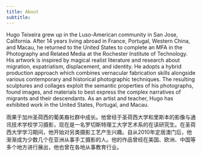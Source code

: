 ```yaml
---
title: About
subtitle:
---
```

Hugo Teixeira grew up in the Luso-American community in San Jose, California. After 14 years living abroad in France, Portugal, Western China, and Macau, he returned to the United States to complete an MFA in the Photography and Related Media at the Rochester Institute of Technology. His artwork is inspired by magical realist literature and research about migration, expatriatism, displacement, and identity. He adopts a hybrid production approach which combines vernacular fabrication skills alongside various contemporary and historical photographic techniques. The resulting sculptures and collages exploit the semantic properties of his photographs, found images, and materials to best express the complex narratives of migrants and their descendants. As an artist and teacher, Hugo has exhibited work in the United States, Portugal, and Macau.

雨果于加州圣荷西的葡美裔社群中成长。他曾经于圣荷西大学和里斯本的影像与通讯技术学校学习摄影，现在是一名罗切斯特理工大学艺术系的在读研究生。在圣荷西大学学习期间，他开始对另类摄影工艺产生兴趣。自从2010年定居澳门后，他渐渐成为少数几个在亚洲从事手工摄影的人。他的作品曾经在美国、欧洲、中国等多个地方进行展出，他也曾在各地从事教育行业。

